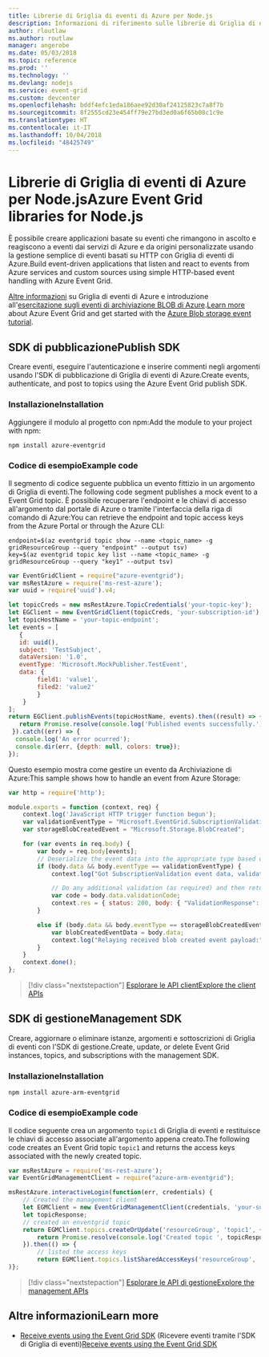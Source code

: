 ```yaml
---
title: Librerie di Griglia di eventi di Azure per Node.js
description: Informazioni di riferimento sulle librerie di Griglia di eventi di Azure per Node.js
author: rloutlaw
ms.author: routlaw
manager: angerobe
ms.date: 05/03/2018
ms.topic: reference
ms.prod: ''
ms.technology: ''
ms.devlang: nodejs
ms.service: event-grid
ms.custom: devcenter
ms.openlocfilehash: bddf4efc1eda186aee92d30af24125823c7a8f7b
ms.sourcegitcommit: 8f2555cd23e454ff79e27bd3ed0a6f65b08c1c9e
ms.translationtype: HT
ms.contentlocale: it-IT
ms.lasthandoff: 10/04/2018
ms.locfileid: "48425749"
---
```

# <a name="azure-event-grid-libraries-for-nodejs"></a><span data-ttu-id="4bfa9-103">Librerie di Griglia di eventi di Azure per Node.js</span><span class="sxs-lookup"><span data-stu-id="4bfa9-103">Azure Event Grid libraries for Node.js</span></span>

<span data-ttu-id="4bfa9-104">È possibile creare applicazioni basate su eventi che rimangono in ascolto e reagiscono a eventi dai servizi di Azure e da origini personalizzate usando la gestione semplice di eventi basati su HTTP con Griglia di eventi di Azure.</span><span class="sxs-lookup"><span data-stu-id="4bfa9-104">Build event-driven applications that listen and react to events from Azure services and custom sources using simple HTTP-based event handling with Azure Event Grid.</span></span>

<span data-ttu-id="4bfa9-105">[Altre informazioni](/azure/event-grid/overview) su Griglia di eventi di Azure e introduzione all'[esercitazione sugli eventi di archiviazione BLOB di Azure](/azure/storage/blobs/storage-blob-event-quickstart).</span><span class="sxs-lookup"><span data-stu-id="4bfa9-105">[Learn more](/azure/event-grid/overview) about Azure Event Grid and get started with the [Azure Blob storage event tutorial](/azure/storage/blobs/storage-blob-event-quickstart).</span></span> 

## <a name="publish-sdk"></a><span data-ttu-id="4bfa9-106">SDK di pubblicazione</span><span class="sxs-lookup"><span data-stu-id="4bfa9-106">Publish SDK</span></span>

<span data-ttu-id="4bfa9-107">Creare eventi, eseguire l'autenticazione e inserire commenti negli argomenti usando l'SDK di pubblicazione di Griglia di eventi di Azure.</span><span class="sxs-lookup"><span data-stu-id="4bfa9-107">Create events, authenticate, and post to topics using the Azure Event Grid publish SDK.</span></span>

### <a name="installation"></a><span data-ttu-id="4bfa9-108">Installazione</span><span class="sxs-lookup"><span data-stu-id="4bfa9-108">Installation</span></span>

<span data-ttu-id="4bfa9-109">Aggiungere il modulo al progetto con npm:</span><span class="sxs-lookup"><span data-stu-id="4bfa9-109">Add the module to your project with npm:</span></span>

```bash
npm install azure-eventgrid
```

### <a name="example-code"></a><span data-ttu-id="4bfa9-110">Codice di esempio</span><span class="sxs-lookup"><span data-stu-id="4bfa9-110">Example code</span></span>

<span data-ttu-id="4bfa9-111">Il segmento di codice seguente pubblica un evento fittizio in un argomento di Griglia di eventi.</span><span class="sxs-lookup"><span data-stu-id="4bfa9-111">The following code segment publishes a mock event to a Event Grid topic.</span></span> <span data-ttu-id="4bfa9-112">È possibile recuperare l'endpoint e le chiavi di accesso all'argomento dal portale di Azure o tramite l'interfaccia della riga di comando di Azure:</span><span class="sxs-lookup"><span data-stu-id="4bfa9-112">You can retrieve the endpoint and topic access keys from the Azure Portal or through the Azure CLI:</span></span>

```azurecli-interactive
endpoint=$(az eventgrid topic show --name <topic_name> -g gridResourceGroup --query "endpoint" --output tsv)
key=$(az eventgrid topic key list --name <topic_name> -g gridResourceGroup --query "key1" --output tsv)
```

```javascript
var EventGridClient = require("azure-eventgrid");
var msRestAzure = require('ms-rest-azure');
var uuid = require('uuid').v4;

let topicCreds = new msRestAzure.TopicCredentials('your-topic-key');
let EGClient = new EventGridClient(topicCreds, 'your-subscription-id');
let topicHostName = 'your-topic-endpoint';
let events = [
   {
   id: uuid(),
   subject: 'TestSubject',
   dataVersion: '1.0',
   eventType: 'Microsoft.MockPublisher.TestEvent',
   data: {
        field1: 'value1',
        filed2: 'value2'
        }
    }
];
return EGClient.publishEvents(topicHostName, events).then((result) => {
   return Promise.resolve(console.log('Published events successfully.'));
 }).catch((err) => {
  console.log('An error ocurred');
  console.dir(err, {depth: null, colors: true});
});
```

<span data-ttu-id="4bfa9-113">Questo esempio mostra come gestire un evento da Archiviazione di Azure:</span><span class="sxs-lookup"><span data-stu-id="4bfa9-113">This sample shows how to handle an event from Azure Storage:</span></span>

```javascript
var http = require('http');

module.exports = function (context, req) {
    context.log('JavaScript HTTP trigger function begun');
    var validationEventType = "Microsoft.EventGrid.SubscriptionValidationEvent";
    var storageBlobCreatedEvent = "Microsoft.Storage.BlobCreated";

    for (var events in req.body) {
        var body = req.body[events];
        // Deserialize the event data into the appropriate type based on event type  
        if (body.data && body.eventType == validationEventType) {
            context.log("Got SubscriptionValidation event data, validation code: " + body.data.validationCode + " topic: " + body.topic);

            // Do any additional validation (as required) and then return back the below response
            var code = body.data.validationCode;
            context.res = { status: 200, body: { "ValidationResponse": code } };
        }

        else if (body.data && body.eventType == storageBlobCreatedEvent) {
            var blobCreatedEventData = body.data;
            context.log("Relaying received blob created event payload:" + JSON.stringify(blobCreatedEventData));
        }
    }
    context.done();
};
```

> [!div class="nextstepaction"]
> [<span data-ttu-id="4bfa9-114">Esplorare le API client</span><span class="sxs-lookup"><span data-stu-id="4bfa9-114">Explore the client APIs</span></span>](/javascript/api/overview/azure/eventgrid/client)

## <a name="management-sdk"></a><span data-ttu-id="4bfa9-115">SDK di gestione</span><span class="sxs-lookup"><span data-stu-id="4bfa9-115">Management SDK</span></span>

<span data-ttu-id="4bfa9-116">Creare, aggiornare o eliminare istanze, argomenti e sottoscrizioni di Griglia di eventi con l'SDK di gestione.</span><span class="sxs-lookup"><span data-stu-id="4bfa9-116">Create, update, or delete Event Grid instances, topics, and subscriptions with the management SDK.</span></span>

### <a name="installation"></a><span data-ttu-id="4bfa9-117">Installazione</span><span class="sxs-lookup"><span data-stu-id="4bfa9-117">Installation</span></span>

```
npm install azure-arm-eventgrid
```

### <a name="example-code"></a><span data-ttu-id="4bfa9-118">Codice di esempio</span><span class="sxs-lookup"><span data-stu-id="4bfa9-118">Example code</span></span>

<span data-ttu-id="4bfa9-119">Il codice seguente crea un argomento `topic1` di Griglia di eventi e restituisce le chiavi di accesso associate all'argomento appena creato.</span><span class="sxs-lookup"><span data-stu-id="4bfa9-119">The following code creates an Event Grid topic `topic1` and returns the access keys associated with the newly created topic.</span></span>

```javascript
var msRestAzure = require('ms-rest-azure');
var EventGridManagementClient = require("azure-arm-eventgrid");

msRestAzure.interactiveLogin(function(err, credentials) {
    // Created the management client
    let EGMClient = new EventGridManagementClient(credentials, 'your-subscription-id');
    let topicResponse;
    // created an enventgrid topic
    return EGMClient.topics.createOrUpdate('resourceGroup', 'topic1', { location: 'westus' }).then((topicResponse) => {
        return Promise.resolve(console.log('Created topic ', topicResponse));
    }).then(() => {
        // listed the access keys
        return EGMClient.topics.listSharedAccessKeys('resourceGroup', 'topic1')}
)};
```

> [!div class="nextstepaction"]
> [<span data-ttu-id="4bfa9-120">Esplorare le API di gestione</span><span class="sxs-lookup"><span data-stu-id="4bfa9-120">Explore the management APIs</span></span>](/javascript/api/overview/azure/eventgrid/management)

## <a name="learn-more"></a><span data-ttu-id="4bfa9-121">Altre informazioni</span><span class="sxs-lookup"><span data-stu-id="4bfa9-121">Learn more</span></span>

- <span data-ttu-id="4bfa9-122">[Receive events using the Event Grid SDK](/azure/event-grid/receive-events) (Ricevere eventi tramite l'SDK di Griglia di eventi)</span><span class="sxs-lookup"><span data-stu-id="4bfa9-122">[Receive events using the Event Grid SDK](/azure/event-grid/receive-events)</span></span>
